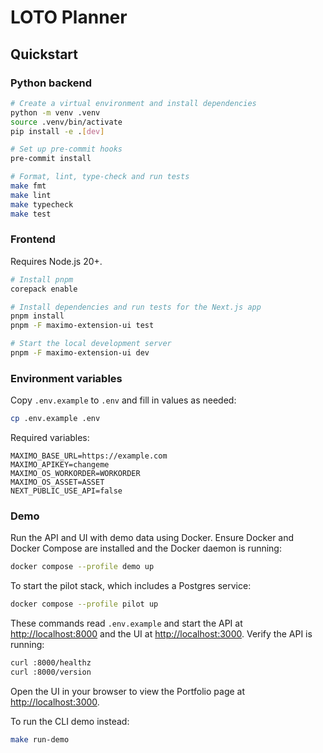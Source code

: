 # LOTO Planner

## Quickstart

### Python backend

```bash
# Create a virtual environment and install dependencies
python -m venv .venv
source .venv/bin/activate
pip install -e .[dev]

# Set up pre-commit hooks
pre-commit install

# Format, lint, type-check and run tests
make fmt
make lint
make typecheck
make test
```

### Frontend

Requires Node.js 20+.

```bash
# Install pnpm
corepack enable

# Install dependencies and run tests for the Next.js app
pnpm install
pnpm -F maximo-extension-ui test

# Start the local development server
pnpm -F maximo-extension-ui dev
```

### Environment variables

Copy `.env.example` to `.env` and fill in values as needed:

```bash
cp .env.example .env
```

Required variables:

```dotenv
MAXIMO_BASE_URL=https://example.com
MAXIMO_APIKEY=changeme
MAXIMO_OS_WORKORDER=WORKORDER
MAXIMO_OS_ASSET=ASSET
NEXT_PUBLIC_USE_API=false
```

### Demo

Run the API and UI with demo data using Docker. Ensure Docker and Docker Compose are installed and the Docker daemon is running:

```bash
docker compose --profile demo up
```

To start the pilot stack, which includes a Postgres service:

```bash
docker compose --profile pilot up
```

These commands read `.env.example` and start the API at <http://localhost:8000> and the
UI at <http://localhost:3000>. Verify the API is running:

```bash
curl :8000/healthz
curl :8000/version
```

Open the UI in your browser to view the Portfolio page at
<http://localhost:3000>.

To run the CLI demo instead:

```bash
make run-demo
```
